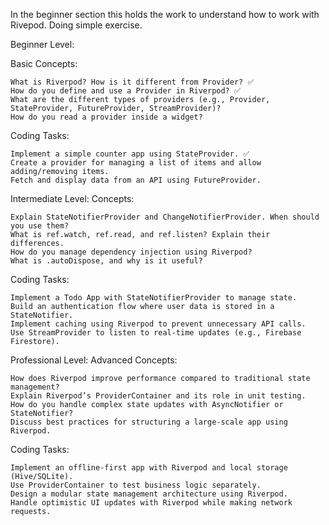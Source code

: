 In the beginner section this holds the work to understand how to work with Rivepod. 
Doing simple exercise. 

Beginner Level:

Basic Concepts:

    What is Riverpod? How is it different from Provider? ✅ 
    How do you define and use a Provider in Riverpod? ✅
    What are the different types of providers (e.g., Provider, StateProvider, FutureProvider, StreamProvider)?
    How do you read a provider inside a widget?

Coding Tasks:

    Implement a simple counter app using StateProvider. ✅
    Create a provider for managing a list of items and allow adding/removing items.
    Fetch and display data from an API using FutureProvider.



Intermediate Level:
Concepts:

    Explain StateNotifierProvider and ChangeNotifierProvider. When should you use them?
    What is ref.watch, ref.read, and ref.listen? Explain their differences.
    How do you manage dependency injection using Riverpod?
    What is .autoDispose, and why is it useful?

Coding Tasks:

    Implement a Todo App with StateNotifierProvider to manage state.
    Build an authentication flow where user data is stored in a StateNotifier.
    Implement caching using Riverpod to prevent unnecessary API calls.
    Use StreamProvider to listen to real-time updates (e.g., Firebase Firestore).



Professional Level:
Advanced Concepts:

    How does Riverpod improve performance compared to traditional state management?
    Explain Riverpod’s ProviderContainer and its role in unit testing.
    How do you handle complex state updates with AsyncNotifier or StateNotifier?
    Discuss best practices for structuring a large-scale app using Riverpod.

Coding Tasks:

    Implement an offline-first app with Riverpod and local storage (Hive/SQLite).
    Use ProviderContainer to test business logic separately.
    Design a modular state management architecture using Riverpod.
    Handle optimistic UI updates with Riverpod while making network requests.